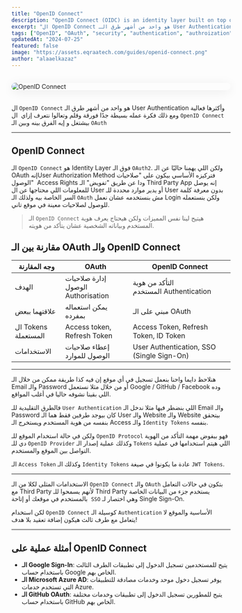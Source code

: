 ```yaml
---
title: "OpenID Connect"
description: "OpenID Connect (OIDC) is an identity layer built on top of OAuth 2.0, enabling secure user authentication and single sign-on (SSO). This guide explains how OIDC works and why it's widely used in modern web apps."
excerpt: "ال OpenID Connect هو واحد من أشهر طرق الـ User Authentication وأكثرها فعالية ومع ذلك فكرة عمله بسيطة جدًا فورقة وقلم وتعالوا نتعرف إزاي  ال OpenID Connect بيشتغل و إيه الفرق بينه وبين الـ OAuth"
tags: ["OpenID", "OAuth", "security", "authentication", "authroization", "SSO"]
updatedAt: "2024-07-25"
featured: false
image: "https://assets.eqraatech.com/guides/openid-connect.png"
author: "alaaelkazaz"
---
```


<img src="https://assets.eqraatech.com/guides/openid-connect.png" alt="OpenID Connect" ondragstart="return false;" oncontextmenu="return false;" style="display: block; margin: 2rem auto; border-radius: 1rem; box-shadow: 0 4px 24px 0 rgba(0,0,0,0.08);" />

ال `OpenID Connect` هو واحد من أشهر طرق الـ User Authentication وأكثرها فعالية ومع ذلك فكرة عمله بسيطة جدًا فورقة وقلم وتعالوا نتعرف إزاي  ال `OpenID Connect` بيشتغل و إيه الفرق بينه وبين الـ `OAuth`

---

## OpenID Connect

الـ `OpenID Connect` هو Identity Layer فوق الـ `OAuth2`. ولكن اللي يهمنا حاليًا عن الـ OAuth إنهUser Authorization Method فتركيزه الأساسي بيكون على "صلاحيات الوصول"  Access Rights ودا عن طريق "تفويض" الـ Third Party App إنه يوصل للمعلومات اللي محتاجها عن ال User أو يدير موارد محددة للـ User بدون معرفة كلمة السر الخاصة بيه ولذلك الـ `OAuth` مش بنستخدمه عشان نعمل Login ولكن بنستعمله للوصول لصلاحيات معينة في موقع تاني.

> الـ `OpenID Connect` هيتيح لينا نفس المميزات ولكن هيحتاج يعرف هوية المستخدم وبياناته الشخصية عشان يتأكد من هويته.

## مقارنة بين الـ OAuth والـ OpenID Connect

|وجه المقارنة|OAuth|OpenID Connect|
|---|---|---|
|الهدف|إدارة صلاحيات الوصول Authorisation|التأكد من هوية المستخدم Authentication|
|علاقتهما ببعض|يمكن استعماله بمفرده|مبني على الـ OAuth|
|ال Tokens المستعملة|Access token, Refresh Token|Access Token, Refresh Token, ID Token|
|الاستخدامات|إعطاء صلاحيات الوصول للموارد|User Authentication, SSO (Single Sign-On)|

---

هنلاحظ دايما واحنا بنعمل تسجيل في أي موقع إن فيه كذا طريقة ممكن من خلال الـ Email والـ Password أو من خلال مثلا نستعمل Google / GitHub / Facebook وده اللي بقينا نشوفه حاليا في أغلب المواقع.

فالطرق التقليدية للـ `User Authentication` اللي بنضطر فيها مثلا ندخل الـ Email والـ Password كان بيوجد طرفين فقط هما الـ User والـ Website والـ Website بيتحقق بنفسه من هوية المستخدم ويستخرج الـ Access والـ `Identity Tokens` بنفسه.

ولكن في حالة استخدام الموقع للـ `OpenID Protocol` فهو بيفوض مهمة التأكد من الهوية دي للـ `OpenID Provider` وكذلك عملية إصدار الـ `Tokens` اللي هيتم استخدامها في عملية التواصل بين الموقع والمستخدم.

الـ `Access Token` وكذلك الـ `Identity Tokens` عادة ما يكونوا في صيغة `JWT Tokens`.

---

الاستخدامات المثلى لكلا من الـ `OpenID Connect` والـ `OAuth` بتكون في حالات التعامل مع Third Party لأنهم يسمحوا للـ Third Party يستخدم جزء من البيانات الخاصة بالمستخدم في موقعك أو إتاحة  `SSO` وهي اختصار لـ Single Sign-On.

لكن استخدام `OpenID Connect` كوسيلة الـ `Authentication` الأساسية والموقع لا يتعامل مع طرف ثالث هيكون إضافة تعقيد بلا هدف!

---


## أمثلة عملية على OpenID Connect

- **الـ Google Sign-In**: يتيح للمستخدمين تسجيل الدخول إلى تطبيقات الطرف الثالث باستخدام حساب Google الخاص بهم.
- **الـ Microsoft Azure AD**: يوفر تسجيل دخول موحد وخدمات مصادقة للتطبيقات التي تستخدم خدمات Azure.
- **الـ GitHub OAuth**: يتيح للمطورين تسجيل الدخول إلى تطبيقات وخدمات مختلفة باستخدام حساب GitHub الخاص بهم.